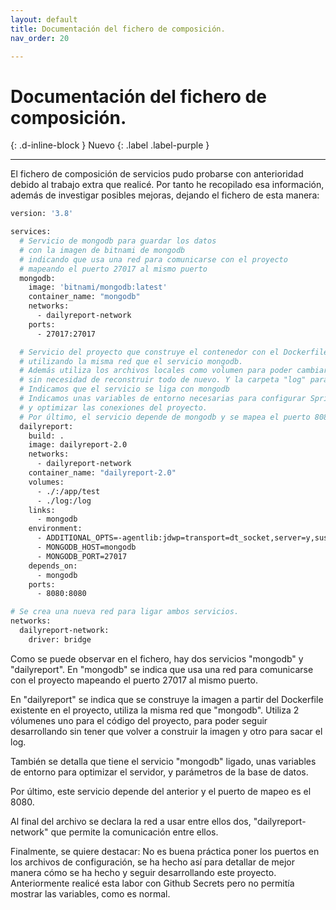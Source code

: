 ```yaml
---
layout: default
title: Documentación del fichero de composición.
nav_order: 20

---
```


# Documentación del fichero de composición.

{: .d-inline-block }
Nuevo
{: .label .label-purple }


---

El fichero de composición de servicios pudo probarse con anterioridad debido al trabajo extra que realicé. 
Por tanto he recopilado esa información, además de investigar posibles mejoras, dejando el fichero de esta manera:

```Dockerfile
version: '3.8'

services:
  # Servicio de mongodb para guardar los datos
  # con la imagen de bitnami de mongodb
  # indicando que usa una red para comunicarse con el proyecto
  # mapeando el puerto 27017 al mismo puerto
  mongodb:
    image: 'bitnami/mongodb:latest'
    container_name: "mongodb"
    networks:
      - dailyreport-network
    ports:
      - 27017:27017

  # Servicio del proyecto que construye el contenedor con el DockerfileTest
  # utilizando la misma red que el servicio mongodb.
  # Además utiliza los archivos locales como volumen para poder cambiarlos
  # sin necesidad de reconstruir todo de nuevo. Y la carpeta "log" para sacar el log del servicio
  # Indicamos que el servicio se liga con mongodb
  # Indicamos unas variables de entorno necesarias para configurar Spring con mongodb
  # y optimizar las conexiones del proyecto.
  # Por último, el servicio depende de mongodb y se mapea el puerto 8080 al mismo puerto
  dailyreport:
    build: .
    image: dailyreport-2.0
    networks:
      - dailyreport-network
    container_name: "dailyreport-2.0"
    volumes:
      - ./:/app/test
      - ./log:/log
    links:
      - mongodb
    environment:
      - ADDITIONAL_OPTS=-agentlib:jdwp=transport=dt_socket,server=y,suspend=n,address=27017
      - MONGODB_HOST=mongodb
      - MONGODB_PORT=27017
    depends_on:
      - mongodb
    ports:
      - 8080:8080

# Se crea una nueva red para ligar ambos servicios.
networks:
  dailyreport-network:
    driver: bridge
```

Como se puede observar en el fichero, hay dos servicios "mongodb" y "dailyreport".
En "mongodb" se indica que usa una red para comunicarse con el proyecto mapeando el puerto 27017 al mismo puerto.

En "dailyreport" se indica que se construye la imagen a partir del Dockerfile existente en el proyecto, utiliza la misma red que "mongodb".
Utiliza 2 vólumenes uno para el código del proyecto, para poder seguir desarrollando sin tener que volver a construir la imagen y otro para sacar el log.

También se detalla que tiene el servicio "mongodb" ligado, unas variables de entorno para optimizar el servidor, y parámetros de la base de datos.

Por último, este servicio depende del anterior y el puerto de mapeo es el 8080.

Al final del archivo se declara la red a usar entre ellos dos, "dailyreport-network" que permite la comunicación entre ellos.

Finalmente, se quiere destacar: 
No es buena práctica poner los puertos en los archivos de configuración, se ha hecho así para detallar de mejor manera cómo se ha hecho y seguir desarrollando este proyecto. 
Anteriormente realicé esta labor con Github Secrets pero no permitía mostrar las variables, como es normal.

